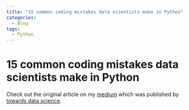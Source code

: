 ```yaml
---
title: "15 common coding mistakes data scientists make in Python"
categories:
  - Blog
tags:
  - Python
---
```

# 15 common coding mistakes data scientists make in Python

Check out the original article on my [medium](https://towardsdatascience.com/15-common-coding-mistakes-data-scientist-make-in-python-and-how-to-fix-them-7760467498af) which was published by [towards data science](https://towardsdatascience.com/).
